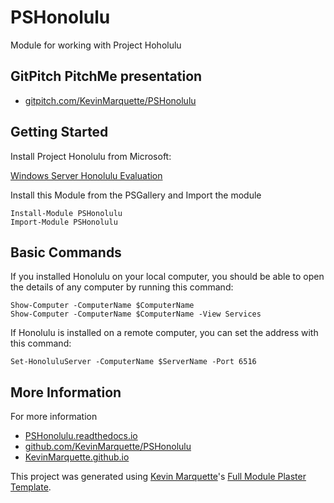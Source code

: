 # PSHonolulu

Module for working with Project Hoholulu

## GitPitch PitchMe presentation

* [gitpitch.com/KevinMarquette/PSHonolulu](https://gitpitch.com/KevinMarquette/PSHonolulu)

## Getting Started

Install Project Honolulu from Microsoft:
 
[Windows Server Honolulu Evaluation](https://www.microsoft.com/en-US/evalcenter/evaluate-windows-server-honolulu)

Install this Module from the PSGallery and Import the module

    Install-Module PSHonolulu
    Import-Module PSHonolulu

## Basic Commands

If you installed Honolulu on your local computer, you should be able to open the details of any computer by running this command:

    Show-Computer -ComputerName $ComputerName
    Show-Computer -ComputerName $ComputerName -View Services

If Honolulu is installed on a remote computer, you can set the address with this command:

    Set-HonoluluServer -ComputerName $ServerName -Port 6516

## More Information

For more information

* [PSHonolulu.readthedocs.io](http://PSHonolulu.readthedocs.io)
* [github.com/KevinMarquette/PSHonolulu](https://github.com/KevinMarquette/PSHonolulu)
* [KevinMarquette.github.io](https://KevinMarquette.github.io)


This project was generated using [Kevin Marquette](http://kevinmarquette.github.io)'s [Full Module Plaster Template](https://github.com/KevinMarquette/PlasterTemplates/tree/master/FullModuleTemplate).
